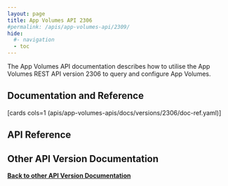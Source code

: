 ```yaml
---
layout: page
title: App Volumes API 2306
#permalink: /apis/app-volumes-api/2309/
hide:
  #- navigation
  - toc
---
```


The App Volumes API documentation describes how to utilise the App Volumes REST API version 2306 to query and configure App Volumes.

## Documentation and Reference

[cards cols=1 (apis/app-volumes-apis/docs/versions/2306/doc-ref.yaml)]

## API Reference

<swagger-ui src="swagger.json"/>

## Other API Version Documentation

**[Back to other API Version Documentation](../../index.md)**
